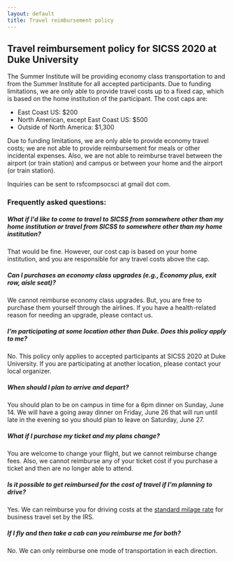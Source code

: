 ```yaml
---
layout: default
title: Travel reimbursement policy
---
```


## Travel reimbursement policy for SICSS 2020 at Duke University

The Summer Institute will be providing economy class transportation to and from the Summer Institute for all accepted participants.  Due to funding limitations, we are only able to provide travel costs up to a fixed cap, which is based on the home institution of the participant. The cost caps are:

- East Coast US: $200
- North American, except East Coast US: $500
- Outside of North America: $1,300

Due to funding limitations, we are only able to provide economy travel costs; we are not able to provide reimbursement for meals or other incidental expenses.  Also, we are not able to reimburse travel between the airport (or train station) and campus or between your home and the airport (or train station).

Inquiries can be sent to rsfcompsocsci at gmail dot com.

### Frequently asked questions:

##### What if I'd like to come to travel to SICSS from somewhere other than my home institution or travel from SICSS to somewhere other than my home institution?  

That would be fine.  However, our cost cap is based on your home institution, and you are responsible for any travel costs above the cap.

##### Can I purchases an economy class upgrades (e.g., Economy plus, exit row, aisle seat)?

We cannot reimburse economy class upgrades.  But, you are free to purchase them yourself through the airlines.  If you have a health-related reason for needing an upgrade, please contact us.

##### I'm participating at some location other than Duke.  Does this policy apply to me?

No.  This policy only applies to accepted participants at SICSS 2020 at Duke University.  If you are participating at another location, please contact your local organizer.

##### When should I plan to arrive and depart?

You should plan to be on campus in time for a 6pm dinner on Sunday, June 14.  We will have a going away dinner on Friday, June 26 that will run until late in the evening so you should plan to leave on Saturday, June 27.

##### What if I purchase my ticket and my plans change?

You are welcome to change your flight, but we cannot reimburse change fees.  Also, we cannot reimburse any of your ticket cost if you purchase a ticket and then are no longer able to attend.

##### Is it possible to get reimbursed for the cost of travel if I'm planning to drive?

Yes.  We can reimburse you for driving costs at the [standard milage rate](https://www.irs.gov/tax-professionals/standard-mileage-rates) for business travel set by the IRS.

##### If I fly and then take a cab can you reimburse me for both?

No.  We can only reimburse one mode of transportation in each direction.  
